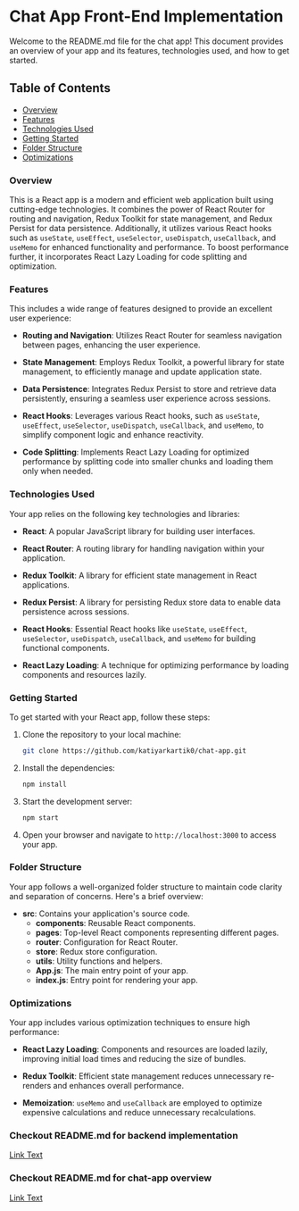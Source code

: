 # Chat App Front-End Implementation

Welcome to the README.md file for the chat app! This document provides an overview of your app and its features, technologies used, and how to get started.

## Table of Contents

- [Overview](#overview)
- [Features](#features)
- [Technologies Used](#technologies-used)
- [Getting Started](#getting-started)
- [Folder Structure](#folder-structure)
- [Optimizations](#optimizations)

### Overview

This is a React app is a modern and efficient web application built using cutting-edge technologies. It combines the power of React Router for routing and navigation, Redux Toolkit for state management, and Redux Persist for data persistence. Additionally, it utilizes various React hooks such as `useState`, `useEffect`, `useSelector`, `useDispatch`, `useCallback`, and `useMemo` for enhanced functionality and performance. To boost performance further, it incorporates React Lazy Loading for code splitting and optimization.

### Features

This includes a wide range of features designed to provide an excellent user experience:

- **Routing and Navigation**: Utilizes React Router for seamless navigation between pages, enhancing the user experience.

- **State Management**: Employs Redux Toolkit, a powerful library for state management, to efficiently manage and update application state.

- **Data Persistence**: Integrates Redux Persist to store and retrieve data persistently, ensuring a seamless user experience across sessions.

- **React Hooks**: Leverages various React hooks, such as `useState`, `useEffect`, `useSelector`, `useDispatch`, `useCallback`, and `useMemo`, to simplify component logic and enhance reactivity.

- **Code Splitting**: Implements React Lazy Loading for optimized performance by splitting code into smaller chunks and loading them only when needed.

### Technologies Used

Your app relies on the following key technologies and libraries:

- **React**: A popular JavaScript library for building user interfaces.

- **React Router**: A routing library for handling navigation within your application.

- **Redux Toolkit**: A library for efficient state management in React applications.

- **Redux Persist**: A library for persisting Redux store data to enable data persistence across sessions.

- **React Hooks**: Essential React hooks like `useState`, `useEffect`, `useSelector`, `useDispatch`, `useCallback`, and `useMemo` for building functional components.

- **React Lazy Loading**: A technique for optimizing performance by loading components and resources lazily.

### Getting Started

To get started with your React app, follow these steps:

1. Clone the repository to your local machine:

   ```bash
   git clone https://github.com/katiyarkartik0/chat-app.git
   ```

2. Install the dependencies:

   ```bash
   npm install
   ```

3. Start the development server:

   ```bash
   npm start
   ```

4. Open your browser and navigate to `http://localhost:3000` to access your app.

### Folder Structure

Your app follows a well-organized folder structure to maintain code clarity and separation of concerns. Here's a brief overview:

- **src**: Contains your application's source code.
  - **components**: Reusable React components.
  - **pages**: Top-level React components representing different pages.
  - **router**: Configuration for React Router.
  - **store**: Redux store configuration.
  - **utils**: Utility functions and helpers.
  - **App.js**: The main entry point of your app.
  - **index.js**: Entry point for rendering your app.

### Optimizations

Your app includes various optimization techniques to ensure high performance:

- **React Lazy Loading**: Components and resources are loaded lazily, improving initial load times and reducing the size of bundles.

- **Redux Toolkit**: Efficient state management reduces unnecessary re-renders and enhances overall performance.

- **Memoization**: `useMemo` and `useCallback` are employed to optimize expensive calculations and reduce unnecessary recalculations.

### Checkout README.md for backend implementation
[Link Text](https://github.com/katiyarkartik0/chat-app/blob/main/backend/README.md)

### Checkout README.md for chat-app overview
[Link Text](https://github.com/katiyarkartik0/chat-app/blob/main/README.md)


